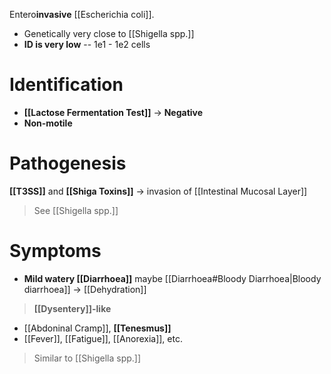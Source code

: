 Entero**invasive** [[Escherichia coli]].
- Genetically very close to [[Shigella spp.]]
- **ID is very low** -- 1e1 - 1e2 cells

# Identification
- **[[Lactose Fermentation Test]]** -> **Negative**
- **Non-motile**

# Pathogenesis
**[[T3SS]]** and **[[Shiga Toxins]]** -> invasion of [[Intestinal Mucosal Layer]] 
> See [[Shigella spp.]]

# Symptoms
- **Mild watery [[Diarrhoea]]** maybe [[Diarrhoea#Bloody Diarrhoea|Bloody diarrhoea]] -> [[Dehydration]]
> **[[Dysentery]]-like**
- [[Abdoninal Cramp]], **[[Tenesmus]]**
- [[Fever]], [[Fatigue]], [[Anorexia]], etc.
> Similar to [[Shigella spp.]]